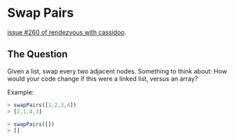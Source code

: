 # Swap Pairs

[issue #260 of rendezvous with cassidoo](https://buttondown.email/cassidoo/archive/youve-got-to-get-up-every-morning-with-a-smile-on/).

## The Question

Given a list, swap every two adjacent nodes. Something to think about: How would your code change if this were a linked list, versus an array?

Example:

```ts
> swapPairs([1,2,3,4])
> [2,1,4,3]

> swapPairs([])
> []
```
